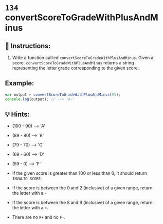 # `134` convertScoreToGradeWithPlusAndMinus

## 📝 Instructions:

1. Write a function callled `convertScoreToGradeWithPlusAndMinus`. Given a score, `convertScoreToGradeWithPlusAndMinus` returns a string representing the letter grade corresponding to the given score.

## Example:

```js
var output = convertScoreToGradeWithPlusAndMinus(91);
console.log(output); // --> 'A-'

```

## 💡 Hints:

+ (100 - 90) --> 'A'

+ (89  - 80) --> 'B'

+ (79  - 70) --> 'C'

+ (69  - 60) --> 'D'

+ (59  -  0) --> 'F'

+ If the given score is greater than 100 or less than 0, it should return `INVALID SCORE`.

+ If the score is between the 0 and 2 (inclusive) of a given range, return the letter with a `-`

+ If the score is between the 8 and 9 (inclusive) of a given range, return the letter with a `+`.

+ There are no `F+` and no `F-`.